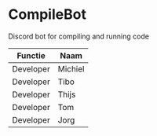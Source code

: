 # CompileBot
Discord bot for compiling and running code


| Functie               | Naam          | 
|----                   |----           |
|Developer              |Michiel |
|Developer              |Tibo |
|Developer              |Thijs|
|Developer              |Tom |
|Developer              |Jorg |

